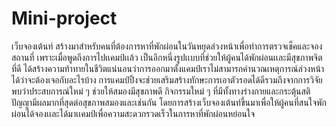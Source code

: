 # Mini-project
เว็บจองเต้นท์ สร้างมาสำหรับคนที่ต้องการหาที่พักผ่อนในวันหยุดล่วงหน้าเพื่อทำการตรวจเช็คและจองสถานที่ เพราะเมื่อพูดถึงการไปเเคมป์เเล้ว เป็นอีกหนึ่งรูปเเบบที่ช่วยให้ผู้คนได้พักผ่อนเเละมีสุขภาพจิตที่ดี ได้สร้างความท้าทายในชีวิตแน่นอนว่าการออกมาตั้งแคมป์เราไม่สามารถคำนวณเหตุการณ์ล่วงหน้าได้ว่าจะต้องเจอกับอะไรบ้าง การแคมป์ปิ้งจะช่วยเสริมสร้างทักษะการเอาตัวรอดได้ดีรวมถึงจากการวิจัยพบว่าประสบการณ์ใหม่ ๆ ช่วยให้สมองมีสุขภาพดี กิจกรรมใหม่ ๆ ที่มีทั้งทางร่างกายและกระตุ้นสติปัญญามีผลมากที่สุดต่อสุขภาพสมองและเช่นกัน โดยการสร้างเว็บจองเต้นท์ขึ้นมาเพื่อให้ผู้คนที่สนใจพักผ่อนได้จองเเละได้มาเเคมป์เพื่อความสะดวกรวดเร็วในการหาที่พักผ่อนหย่อนใจ


